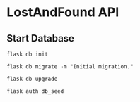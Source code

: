 # LostAndFound API

## Start Database
`flask db init`

`flask db migrate -m "Initial migration."`

`flask db upgrade`

`flask auth db_seed`
